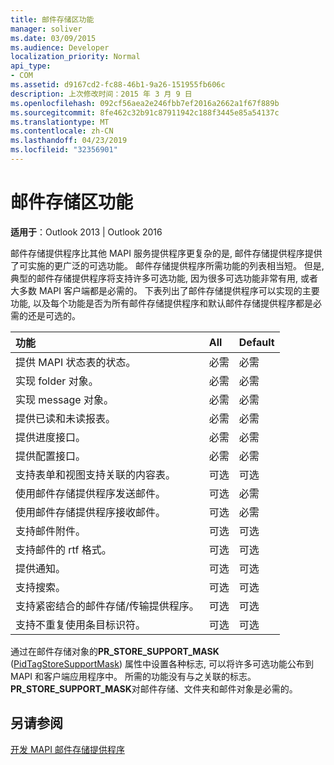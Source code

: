 ```yaml
---
title: 邮件存储区功能
manager: soliver
ms.date: 03/09/2015
ms.audience: Developer
localization_priority: Normal
api_type:
- COM
ms.assetid: d9167cd2-fc88-46b1-9a26-151955fb606c
description: 上次修改时间：2015 年 3 月 9 日
ms.openlocfilehash: 092cf56aea2e246fbb7ef2016a2662a1f67f889b
ms.sourcegitcommit: 8fe462c32b91c87911942c188f3445e85a54137c
ms.translationtype: MT
ms.contentlocale: zh-CN
ms.lasthandoff: 04/23/2019
ms.locfileid: "32356901"
---
```

# <a name="message-store-features"></a>邮件存储区功能

  
  
**适用于**：Outlook 2013 | Outlook 2016 
  
邮件存储提供程序比其他 MAPI 服务提供程序更复杂的是, 邮件存储提供程序提供了可实施的更广泛的可选功能。 邮件存储提供程序所需功能的列表相当短。 但是, 典型的邮件存储提供程序将支持许多可选功能, 因为很多可选功能非常有用, 或者大多数 MAPI 客户端都是必需的。 下表列出了邮件存储提供程序可以实现的主要功能, 以及每个功能是否为所有邮件存储提供程序和默认邮件存储提供程序都是必需的还是可选的。
  
|**功能**|**All**|**Default**|
|:-----|:-----|:-----|
|提供 MAPI 状态表的状态。  <br/> |必需  <br/> |必需  <br/> |
|实现 folder 对象。  <br/> |必需  <br/> |必需  <br/> |
|实现 message 对象。  <br/> |必需  <br/> |必需  <br/> |
|提供已读和未读报表。  <br/> |必需  <br/> |必需  <br/> |
|提供进度接口。  <br/> |必需  <br/> |必需  <br/> |
|提供配置接口。  <br/> |必需  <br/> |必需  <br/> |
|支持表单和视图支持关联的内容表。  <br/> |可选  <br/> |可选  <br/> |
|使用邮件存储提供程序发送邮件。  <br/> |可选  <br/> |必需  <br/> |
|使用邮件存储提供程序接收邮件。  <br/> |可选  <br/> |必需  <br/> |
|支持邮件附件。  <br/> |可选  <br/> |可选  <br/> |
|支持邮件的 rtf 格式。  <br/> |可选  <br/> |可选  <br/> |
|提供通知。  <br/> |可选  <br/> |可选  <br/> |
|支持搜索。  <br/> |可选  <br/> |可选  <br/> |
|支持紧密结合的邮件存储/传输提供程序。  <br/> |可选  <br/> |可选  <br/> |
|支持不重复使用条目标识符。  <br/> |可选  <br/> |可选  <br/> |
   
通过在邮件存储对象的**PR_STORE_SUPPORT_MASK** ([PidTagStoreSupportMask](pidtagstoresupportmask-canonical-property.md)) 属性中设置各种标志, 可以将许多可选功能公布到 MAPI 和客户端应用程序中。 所需的功能没有与之关联的标志。 **PR_STORE_SUPPORT_MASK**对邮件存储、文件夹和邮件对象是必需的。 
  
## <a name="see-also"></a>另请参阅



[开发 MAPI 邮件存储提供程序](developing-a-mapi-message-store-provider.md)

